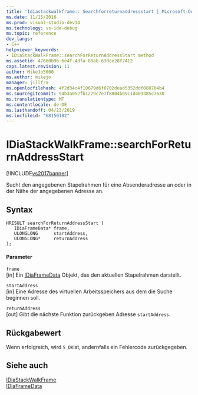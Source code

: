 ```yaml
---
title: 'Idiastackwalkframe:: Searchforreturnaddressstart | Microsoft-Dokumentation'
ms.date: 11/15/2016
ms.prod: visual-studio-dev14
ms.technology: vs-ide-debug
ms.topic: reference
dev_langs:
- C++
helpviewer_keywords:
- IDiaStackWalkFrame::searchForReturnAddressStart method
ms.assetid: 47660b9b-6e4f-4dfa-88ab-63dce28f7412
caps.latest.revision: 11
author: MikeJo5000
ms.author: mikejo
manager: jillfra
ms.openlocfilehash: 4f2d34c4f10679d6f0702dead5352ddf088704b4
ms.sourcegitcommit: 94b3a052fb1229c7e7f8804b09c1d403385c7630
ms.translationtype: MT
ms.contentlocale: de-DE
ms.lasthandoff: 04/23/2019
ms.locfileid: "68150182"
---
```

# <a name="idiastackwalkframesearchforreturnaddressstart"></a>IDiaStackWalkFrame::searchForReturnAddressStart
[!INCLUDE[vs2017banner](../../includes/vs2017banner.md)]

Sucht den angegebenen Stapelrahmen für eine Absenderadresse an oder in der Nähe der angegebenen Adresse an.  
  
## <a name="syntax"></a>Syntax  
  
```cpp#  
HRESULT searchForReturnAddressStart (   
   IDiaFrameData* frame,  
   ULONGLONG      startAddress,  
   ULONGLONG*     returnAddress  
);  
```  
  
#### <a name="parameters"></a>Parameter  
 `frame`  
 [in] Ein [IDiaFrameData](../../debugger/debug-interface-access/idiaframedata.md) Objekt, das den aktuellen Stapelrahmen darstellt.  
  
 `startAddress`  
 [in] Eine Adresse des virtuellen Arbeitsspeichers aus dem die Suche beginnen soll.  
  
 `returnAddress`  
 [out] Gibt die nächste Funktion zurückgeben Adresse `startAddress`.  
  
## <a name="return-value"></a>Rückgabewert  
 Wenn erfolgreich, wird `S_OK`ist, andernfalls ein Fehlercode zurückgegeben.  
  
## <a name="see-also"></a>Siehe auch  
 [IDiaStackWalkFrame](../../debugger/debug-interface-access/idiastackwalkframe.md)   
 [IDiaFrameData](../../debugger/debug-interface-access/idiaframedata.md)
